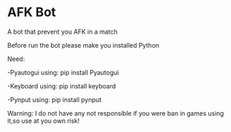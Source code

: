 # AFK Bot
A bot that prevent you AFK in a match 

Before run the bot please make you installed Python 

Need:

-Pyautogui using: pip install Pyautogui

-Keyboard using: pip install keyboard

-Pynput using: pip install pynput



Warning: I do not have any not responsible if you were ban in games using it,so use at you own risk!
